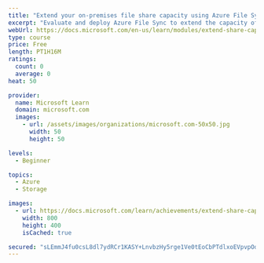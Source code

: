 ```yaml
---
title: "Extend your on-premises file share capacity using Azure File Sync"
excerpt: "Evaluate and deploy Azure File Sync to extend the capacity of your on-premises file share."
webUrl: https://docs.microsoft.com/en-us/learn/modules/extend-share-capacity-with-azure-file-sync/
type: course
price: Free
length: PT1H16M
ratings:
  count: 0
  average: 0
heat: 50

provider:
  name: Microsoft Learn
  domain: microsoft.com
  images:
    - url: /assets/images/organizations/microsoft.com-50x50.jpg
      width: 50
      height: 50

levels:
  - Beginner

topics:
  - Azure
  - Storage

images:
  - url: https://docs.microsoft.com/learn/achievements/extend-share-capacity-with-azure-file-sync-social.png
    width: 800
    height: 400
    isCached: true

secured: "sLEmmJ4fu0csL8dl7ydRCr1KASY+LnvbzHy5rge1Ve0tEoCbPTdlxoEVpvpOdyvD1dshTKC1uHavPi9rEEG9AK56yuk/qB0VAV+fNAw+yaoYO5odZT0qO5Ex5yaJLzYfPtJZ3WV/T9Btmer3IYL92D6XdSQhJyQXQ/lIZ9s8B8ffWYlaSg8VLC1ZX1xZ1/++EOQPGbQEIxZHZdeFYSK5YgHvi6yZO6wMOarOvAB4PWz5GBnaENoobyJ0tiWxxE43l5pyV1NJ/+gd18d6NkBK70H+Mkej5RThp45tT3SJaieja0ZNeF3B01Gz3SzVJP2Fpanr61VCudLMr6fumWfSR8lB/yTamEorYMaDTJ+e75teCgsZtg6W+MSC/CwW4KXMBlfGVJStkqRzkIG7SdUDoZNfk0xtbxDV960U6IQ5DJI=;8CJc6FZLVWBYSHflEr8fpA=="
---
```


